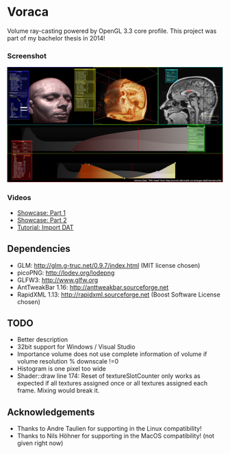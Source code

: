 # Voraca
Volume ray-casting powered by OpenGL 3.3 core profile. This project was part of my bachelor thesis in 2014!

### Screenshot
![Screenshot](media/Voraca-Screenshot-0.png)

### Videos
* [Showcase: Part 1](https://www.youtube.com/watch?v=sM18a2M5_FM)
* [Showcase: Part 2](https://www.youtube.com/watch?v=ZcDHNtyZ3es)
* [Tutorial: Import DAT](https://www.youtube.com/watch?v=rirZg5DN4OE)

## Dependencies
* GLM: http://glm.g-truc.net/0.9.7/index.html (MIT license chosen)
* picoPNG: http://lodev.org/lodepng
* GLFW3: http://www.glfw.org
* AntTweakBar 1.16: http://anttweakbar.sourceforge.net
* RapidXML 1.13: http://rapidxml.sourceforge.net (Boost Software License chosen)

## TODO
* Better description
* 32bit support for Windows / Visual Studio
* Importance volume does not use complete information of volume if volume resolution % downscale !=0
* Histogram is one pixel too wide
* Shader::draw line 174: Reset of textureSlotCounter only works as expected if all textures assigned once or all textures assigned each frame. Mixing would break it.

## Acknowledgements
* Thanks to Andre Taulien for supporting in the Linux compatibility!
* Thanks to Nils Höhner for supporting in the MacOS compatibility! (not given right now)
